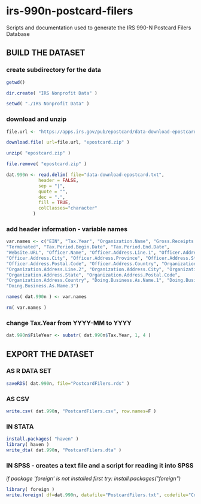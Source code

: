 # irs-990n-postcard-filers

Scripts and documentation used to generate the IRS 990-N Postcard Filers Database


## BUILD THE DATASET




### create subdirectory for the data

```r
getwd()

dir.create( "IRS Nonprofit Data" )

setwd( "./IRS Nonprofit Data" )

```

### download and unzip

```r
file.url <- "https://apps.irs.gov/pub/epostcard/data-download-epostcard.zip"

download.file( url=file.url, "epostcard.zip" )

unzip( "epostcard.zip" )

file.remove( "epostcard.zip" )

dat.990n <- read.delim( file="data-download-epostcard.txt", 
            header = FALSE, 
            sep = "|", 
            quote = "",
            dec = ".", 
            fill = TRUE,  
            colClasses="character"
          )
```

### add header information - variable names

```r
var.names <- c("EIN", "Tax.Year", "Organization.Name", "Gross.Receipts.Under.$25,000", 
"Terminated", "Tax.Period.Begin.Date", "Tax.Period.End.Date", 
"Website.URL", "Officer.Name", "Officer.Address.Line.1", "Officer.Address.Line.2", 
"Officer.Address.City", "Officer.Address.Province", "Officer.Address.State", 
"Officer.Address.Postal.Code", "Officer.Address.Country", "Organization.Address.Line.1", 
"Organization.Address.Line.2", "Organization.Address.City", "Organization.Address.Province", 
"Organization.Address.State", "Organization.Address.Postal.Code", 
"Organization.Address.Country", "Doing.Business.As.Name.1", "Doing.Business.As.Name.2", 
"Doing.Business.As.Name.3")

names( dat.990n ) <- var.names

rm( var.names )
```

### change Tax.Year from YYYY-MM to YYYY

```r
dat.990n$FileYear <- substr( dat.990n$Tax.Year, 1, 4 )

```


## EXPORT THE DATASET



### AS R DATA SET

```r
saveRDS( dat.990n, file="PostcardFilers.rds" )
```

### AS CSV

```r
write.csv( dat.990n, "PostcardFilers.csv", row.names=F )
```

### IN STATA

```r
install.packages( "haven" )
library( haven )
write_dta( dat.990n, "PostcardFilers.dta" )
```

### IN SPSS  - creates a text file and a script for reading it into SPSS

*if package 'foreign' is not installed first try:  install.packages("foreign")*

```r
library( foreign )
write.foreign( df=dat.990n, datafile="PostcardFilers.txt", codefile="CodeToLoadDataInSPSS.txt", package="SPSS" )
```


